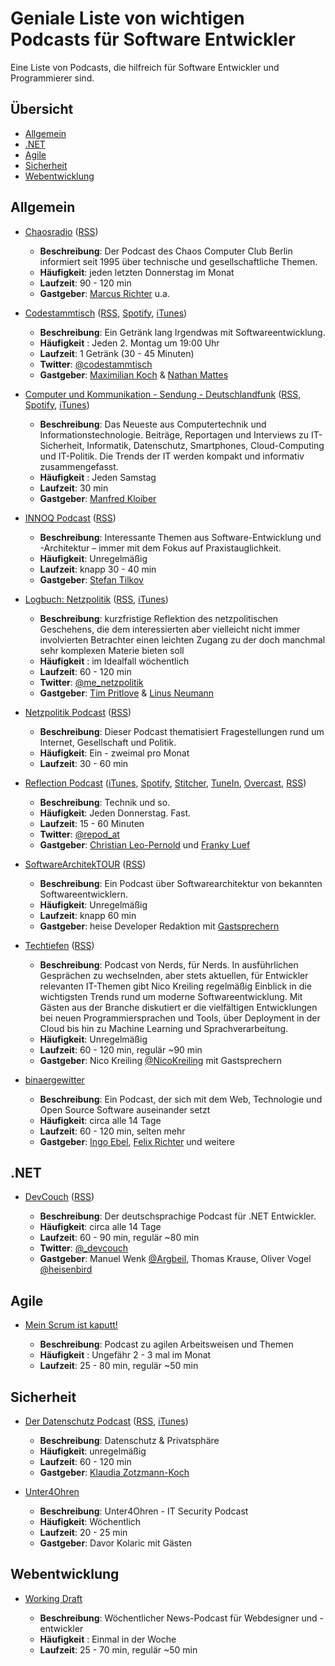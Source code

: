 # Geniale Liste von wichtigen Podcasts für Software Entwickler

Eine Liste von Podcasts, die hilfreich für Software Entwickler und Programmierer sind.

## Übersicht

* [Allgemein](#allgemein)
* [.NET](#net)
* [Agile](#agile)
* [Sicherheit](#sicherheit)
* [Webentwicklung](#webentwicklung)

## Allgemein

* [Chaosradio](https://chaosradio.de/) ([RSS](https://chaosradio.de/feed/m4a))

  * **Beschreibung**: Der Podcast des Chaos Computer Club Berlin informiert seit 1995 über technische und gesellschaftliche Themen.
  * **Häufigkeit**: jeden letzten Donnerstag im Monat
  * **Laufzeit**: 90 - 120 min
  * **Gastgeber**: [Marcus Richter](https://twitter.com/monoxyd) u.a.

* [Codestammtisch](https://codestammtis.ch) ([RSS](https://codestammtis.ch/feed/mp3/), [Spotify](https://open.spotify.com/show/1q3dDiYvXHcMaDFopGt3Mh), [iTunes](https://itunes.apple.com/ch/podcast/codestammtisch/id1410854302?l=en&mt=2))

  * **Beschreibung**: Ein Getränk lang Irgendwas mit Softwareentwicklung.
  * **Häufigkeit** : Jeden 2. Montag um 19:00 Uhr
  * **Laufzeit**: 1 Getränk (30 - 45 Minuten)
  * **Twitter**: [@codestammtisch](https://twitter.com/codestammtisch)
  * **Gastgeber**: [Maximilian Koch](https://twitter.com/tschaka1904) & [Nathan Mattes](https://twitter.com/zeitschlag)

* [Computer und Kommunikation - Sendung - Deutschlandfunk](https://www.deutschlandfunk.de/computer-und-kommunikation-102.xml) ([RSS](https://www.deutschlandfunk.de/computer-und-kommunikation-100.rss), [Spotify](https://open.spotify.com/show/4uy56W83RGe8SKmzNpyfAc?si=d903700bd6754551), [iTunes](https://podcasts.apple.com/de/podcast/computer-und-kommunikation-sendung-deutschlandfunk/id173754605))

  * **Beschreibung**: Das Neueste aus Computertechnik und Informationstechnologie. Beiträge, Reportagen und Interviews zu IT-Sicherheit, Informatik, Datenschutz, Smartphones, Cloud-Computing und IT-Politik. Die Trends der IT werden kompakt und informativ zusammengefasst.
  * **Häufigkeit** : Jeden Samstag
  * **Laufzeit**: 30 min
  * **Gastgeber**: [Manfred Kloiber](https://twitter.com/radioklicker?lang=gl)

* [INNOQ Podcast](https://www.innoq.com/de/podcast/) ([RSS](https://innoq.podigee.io/feed/aac))
  
  * **Beschreibung**: Interessante Themen aus Software-Entwicklung und -Architektur – immer mit dem Fokus auf Praxistauglichkeit.
  * **Häufigkeit**: Unregelmäßig
  * **Laufzeit**: knapp 30 - 40 min
  * **Gastgeber**: [Stefan Tilkov](https://twitter.com/stilkov)

* [Logbuch: Netzpolitik](https://logbuch-netzpolitik.de/) ([RSS](https://logbuch-netzpolitik.de/feed/m4a), [iTunes](https://itunes.apple.com/de/podcast/logbuch-netzpolitik/id476856034))
  * **Beschreibung**: kurzfristige Reflektion des netzpolitischen Geschehens, die dem interessierten aber vielleicht nicht immer involvierten Betrachter einen leichten Zugang zu der doch manchmal sehr komplexen Materie bieten soll
  * **Häufigkeit** : im Idealfall wöchentlich
  * **Laufzeit**: 60 - 120 min
  * **Twitter**: [@me_netzpolitik](https://twitter.com/me_netzpolitik)
  * **Gastgeber**: [Tim Pritlove](https://twitter.com/timpritlove) & [Linus Neumann](https://twitter.com/Linuzifer)

* [Netzpolitik Podcast](https://netzpolitik.org/podcast/) ([RSS](https://netzpolitik.org/category/netzpolitik-podcast/feed/))
  
  * **Beschreibung**: Dieser Podcast thematisiert Fragestellungen rund um Internet, Gesellschaft und Politik.
  * **Häufigkeit**: Ein - zweimal pro Monat
  * **Laufzeit**: 30 - 60 min

* [Reflection Podcast](https://repod.at) ([iTunes](https://itunes.apple.com/at/podcast/reflection-podcast-der-podcast-mit-franky-und-christian/id1436854408?mt=2), [Spotify](https://open.spotify.com/show/3hgik8ffwDNNbyt6JO6JCa), [Stitcher](https://www.stitcher.com/podcast/reflection-podcast-der-podcast-mit-franky-und-christian-auf?refid=stpr), [TuneIn](http://tun.in/pjavp), [Overcast](https://overcast.fm/itunes1436854408/reflection-podcast-der-podcast-mit-franky-und-christian-auf-gschert), [RSS](https://repod.at/feed))

  * **Beschreibung**: Technik und so.
  * **Häufigkeit**: Jeden Donnerstag. Fast.
  * **Laufzeit**: 15 - 60 Minuten
  * **Twitter**: [@repod_at](https://twitter.com/repod_at)
  * **Gastgeber**: [Christian Leo-Pernold](https://twitter.com/mazedlx) und [Franky Luef](https://twitter.com/federic0green)
  
* [SoftwareArchitekTOUR](https://www.heise.de/developer/SoftwareArchitekTOUR-4076349.html) ([RSS](https://www.heise.de/developer/rss/podcast-softwarearchitektour.rss))
  
  * **Beschreibung**: Ein Podcast über Softwarearchitektur von bekannten Softwareentwicklern.
  * **Häufigkeit**: Unregelmäßig
  * **Laufzeit**: knapp 60 min
  * **Gastgeber**: heise Developer Redaktion mit [Gastsprechern](https://www.heise.de/developer/SoftwareArchitekTOUR-4076983.html)

* [Techtiefen](https://techtiefen.de/) ([RSS](https://techtiefen.de/index.php/feed/mp3/))
  
  * **Beschreibung**: Podcast von Nerds, für Nerds. In ausführlichen Gesprächen zu wechselnden, aber stets aktuellen, für Entwickler relevanten IT-Themen gibt Nico Kreiling regelmäßig Einblick in die wichtigsten Trends rund um moderne Softwareentwicklung. Mit Gästen aus der Branche diskutiert er die vielfältigen Entwicklungen bei neuen Programmiersprachen und Tools, über Deployment in der Cloud bis hin zu Machine Learning und Sprachverarbeitung.
  * **Häufigkeit**: Unregelmäßig
  * **Laufzeit**: 60 - 120 min, regulär ~90 min
  * **Gastgeber**: Nico Kreiling [@NicoKreiling](https://twitter.com/nicokreiling) mit Gastsprechern

* [binaergewitter](http://blog.binaergewitter.de/)
  * **Beschreibung**: Ein Podcast, der sich mit dem Web, Technologie und Open Source Software auseinander setzt
  * **Häufigkeit**: circa alle 14 Tage
  * **Laufzeit**: 60 - 120 min, selten mehr
  * **Gastgeber**: [Ingo Ebel](https://twitter.com/ingoebel), [Felix Richter](https://twitter.com/makefoo) und weitere

## .NET

* [DevCouch](https://devcouch.de/) ([RSS](https://devcouch.de/podcast/feed/))

  * **Beschreibung**: Der deutschsprachige Podcast für .NET Entwickler.
  * **Häufigkeit**: circa alle 14 Tage
  * **Laufzeit**: 60 - 90 min, regulär ~80 min
  * **Twitter**: [@_devcouch](https://twitter.com/_devcouch)
  * **Gastgeber**: Manuel Wenk [@Argbeil](https://twitter.com/Argbeil), Thomas Krause, Oliver Vogel [@heisenbird](https://twitter.com/heisenbird)
  
## Agile

* [Mein Scrum ist kaputt!](https://meinscrumistkaputt.de/)

  * **Beschreibung**: Podcast zu agilen Arbeitsweisen und Themen 
  * **Häufigkeit** : Ungefähr 2 - 3 mal im Monat
  * **Laufzeit**: 25 - 80 min, regulär ~50 min
  
## Sicherheit

* [Der Datenschutz Podcast](https://www.datenschutz-podcast.net/) ([RSS](https://www.datenschutz-podcast.net/feed/mp3/), [iTunes](https://itunes.apple.com/de/podcast/id1398228289))
  * **Beschreibung**: Datenschutz & Privatsphäre
  * **Häufigkeit**: unregelmäßig
  * **Laufzeit**: 60 - 120 min
  * **Gastgeber**: [Klaudia Zotzmann-Koch](https://twitter.com/kzotzmann)

* [Unter4Ohren](https://www.all-about-security.de/unter4ohren/)
  * **Beschreibung**: Unter4Ohren - IT Security Podcast 
  * **Häufigkeit**: Wöchentlich
  * **Laufzeit**: 20 - 25 min
  * **Gastgeber**: Davor Kolaric mit Gästen

## Webentwicklung

* [Working Draft](https://workingdraft.de/)

  * **Beschreibung**: Wöchentlicher News-Podcast für Webdesigner und -entwickler
  * **Häufigkeit** : Einmal in der Woche
  * **Laufzeit**: 25 - 70 min, regulär ~50 min
